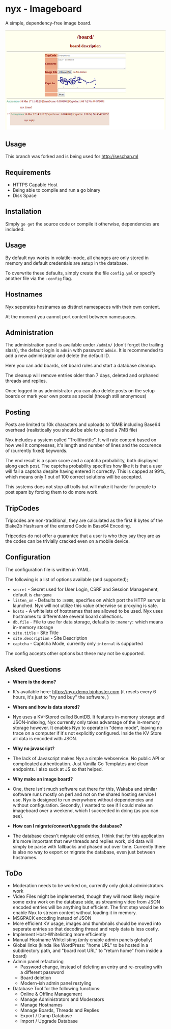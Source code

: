 # nyx - Imageboard

A simple, dependency-free image board.

![screenshot](/screenshot.png)

## Usage
This branch was forked and is being used for http://seschan.ml

## Requirements

* HTTPS Capable Host
* Being able to compile and run a go binary
* Disk Space

## Installation

Simply `go get` the source code or compile
it otherwise, dependencies are included.

## Usage

By default nyx works in volatile-mode,
all changes are only stored in memory and
default credentials are setup in the 
database.

To overwrite these defaults, simply
create the file `config.yml` or specify
another file via the `-config` flag.

## Hostnames

Nyx seperates hostnames as distinct namespaces with their own content.

At the moment you cannot port content between namespaces.

## Administration

The administration panel is available under `/admin/` (don't forget the trailing slash), the default login is `admin` with password `admin`. It is recommended to add a new administrator and delete the default ID.

Here you can add boards, set board rules and start a database cleanup.

The cleanup will remove entries older than 7 days, deleted and orphaned threads and replies.

Once logged in as administrator you can also delete posts on the setup boards
or mark your own posts as special (though still anonymous)

## Posting

Posts are limited to 10k characters and uploads to 10MB including Base64 overhead (realistically you should be able to upload a 7MB file)

Nyx includes a system called "Trollthrottle". It will rate content based on how well it compresses, it's length and number of lines and the occurence of (currently fixed) keywords.

The end result is a spam score and a captcha probability, both displayed along
each post. The captcha probability specifies how like it is that a user
will fail a captcha despite having entered it correctly. This is capped at 99%, which means only 1 out of 100 correct solutions will be accepted.

This systems does not stop all trolls but will make it harder for people to post spam by forcing them to do more work.

## TripCodes

Tripcodes are non-traditional, they are calculated as the first 8 bytes of the
Blake2b Hashsum of the entered Code in Base64 Encoding.

Tripcodes do not offer a guarantee that a user is who they say they are as the
codes can be trivially cracked even on a mobile device.

## Configuration

The configuration file is written in YAML.

The following is a list of options available (and supported);

* `secret` - Secret used for User Login, CSRF and Session Management, default is `changeme`
* `listen_on` - Defaults to `:8080`, specifies on which port the HTTP server is launched. Nyx will not utilize this value otherwise so proxying is safe.
* `hosts` - A whitelists of hostnames that are allowed to be used. Nyx uses hostnames to differentiate several board collections.
* `db.file` - File to use for data storage, defaults to `:memory:` which means in-memory storage
* `site.title` - Site Title
* `site.description` - Site Description
* `captcha` - Captcha Mode, currently only `internal` is supported

The config accepts other options but these may not be supported.

## Asked Questions

* **Where is the demo?**

* It's available here: https://nyx.demo.bjphoster.com (it resets every 6 hours, it's just to "try and buy" the software, )

* **Where and how is data stored?**

* Nyx uses a KV-Stored called BuntDB. It features in-memory storage and JSON-indexing, Nyx currently only takes advantage of the in-memory storage however. It enables Nyx to operate in "demo mode", leaving no trace on a computer if it's not explicitly configured. Inside the KV Store all data is encoded with JSON.

* **Why no javascript?**

* The lack of Javascript makes Nyx a simple webservice. No public API or complicated authentication. Just Vanilla Go Templates and clean endpoints. I also suck at JS so that helped.

* **Why make an image board?**

* One, there isn't much software out there for this, Wakaba and similar software runs mostly on perl and not on the shared hosting service I use. Nyx is designed to run everywhere without dependencies and without configuration. Secondly, I wanted to see if I could make an imageboard over a weekend, which I succeeded in doing (as you can see).

* **How can I migrate/convert/upgrade the database?**

* The database doesn't migrate old entries, I think that for this application it's more important that new threads and replies work, old data will simply be parse with fallbacks and phased out over time. Currently there is also no way to export or migrate the database, even just between hostnames.

## ToDo

* Moderation needs to be worked on, currently only global administrators work
* Video Files might be implemented, though they will most likely require some extra work on the database side, as streaming video from JSON encoded entries will be anything but efficient. The first step would be to enable Nyx to stream content without loading it in memory.
* MSGPACK encoding instead of JSON
* More efficient KV usage, images and thumbnails should be moved into seperate entries so that decoding thread and reply data is less costly.
* Implement Host-Whitelisting more efficiently
* Manual Hostname Whitelisting (only enable admin panels globally)
* Global links (kinda like WordPress: "home URL" to be hosted in a subdirectory path, and "board root URL" to "return home" from inside a board)
* Admin panel refactoring
    * Password change, instead of deleting an entry and re-creating with a different password
    * Board deletion
    * Modern-ish admin panel restyling
* Database Tool for the following functions:
    * Online & Offline Management
    * Manage Administrators and Moderators
    * Manage Hostnames
    * Manage Boards, Threads and Replies
    * Export / Dump Database
    * Import / Upgrade Database
